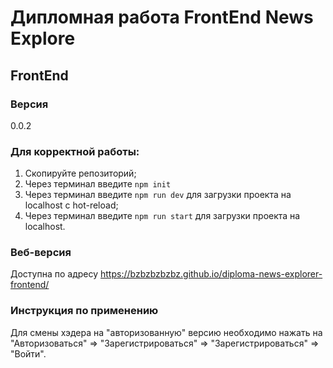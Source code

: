 # Дипломная работа FrontEnd News Explore

## FrontEnd

### Версия

0.0.2

### Для корректной работы:
1. Скопируйте репозиторий;
2. Через терминал введите `npm init`
3. Через терминал введите `npm run dev` для загрузки проекта на localhost c hot-reload;
4. Через терминал введите `npm run start` для загрузки проекта на localhost.

### Веб-версия
Доступна по адресу https://bzbzbzbzbz.github.io/diploma-news-explorer-frontend/

### Инструкция по применению 
Для смены хэдера на "авторизованную" версию необходимо нажать на "Авторизоваться" => "Зарегистрироваться" => "Зарегистрироваться" => "Войти".
